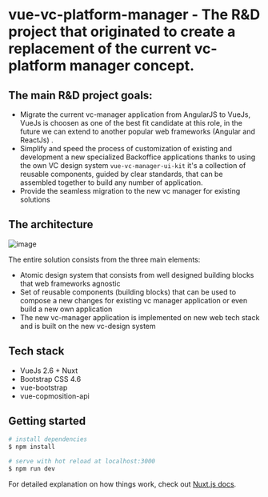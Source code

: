 # vue-vc-platform-manager - The R&D project that originated to create a replacement of the current vc-platform manager concept.

## The main R&D project goals:

- Migrate the current vc-manager application from AngularJS to VueJs, VueJs is choosen as one of the best  fit candidate at this role, in the future we can extend to another popular web frameworks (Angular and ReactJs) . 
- Simplify and speed the process of customization of existing and development a new specialized Backoffice applications thanks to using the own VC design system `vue-vc-manager-ui-kit` it's a collection of reusable components, guided by clear standards, that can be assembled together to build any number of application.
- Provide the seamless migration to the new vc manager for existing solutions 

## The architecture 
![image](https://user-images.githubusercontent.com/7566324/114682702-9f713980-9d0f-11eb-9600-d542e020fa43.png)

The entire solution consists from the three main elements:
- Atomic design system that consists from well designed building blocks that web frameworks agnostic
- Set of reusable components (building blocks) that can be used to compose a new changes for existing vc manager application or even build a new own application
- The new vc-manager application is implemented on new web tech stack and is built on the new vc-design system

## Tech stack
- VueJs 2.6 + Nuxt
- Bootstrap CSS 4.6
- vue-bootstrap
- vue-copmosition-api

## Getting started

```bash
# install dependencies
$ npm install

# serve with hot reload at localhost:3000
$ npm run dev

```

For detailed explanation on how things work, check out [Nuxt.js docs](https://nuxtjs.org).
